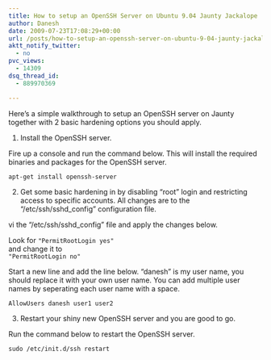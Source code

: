 ```yaml
---
title: How to setup an OpenSSH Server on Ubuntu 9.04 Jaunty Jackalope
author: Danesh
date: 2009-07-23T17:08:29+00:00
url: /posts/how-to-setup-an-openssh-server-on-ubuntu-9-04-jaunty-jackalope/
aktt_notify_twitter:
  - no
pvc_views:
  - 14309
dsq_thread_id:
  - 889970369

---
```

Here&#8217;s a simple walkthrough to setup an OpenSSH server on Jaunty together with 2 basic hardening options you should apply.

1. Install the OpenSSH server.

Fire up a console and run the command below. This will install the required binaries and packages for the OpenSSH server.

`apt-get install openssh-server`

2. Get some basic hardening in by disabling &#8220;root&#8221; login and restricting access to specific accounts. All changes are to the &#8220;/etc/ssh/sshd_config&#8221; configuration file.

vi the &#8220;/etc/ssh/sshd_config&#8221; file and apply the changes below.

Look for `"PermitRootLogin yes"`  
and change it to  
`"PermitRootLogin no"`

Start a new line and add the line below. &#8220;danesh&#8221; is my user name, you should replace it with your own user name. You can add multiple user names by seperating each user name with a space. 

`AllowUsers danesh user1 user2`

3. Restart your shiny new OpenSSH server and you are good to go.

Run the command below to restart the OpenSSH server.

`sudo /etc/init.d/ssh restart`